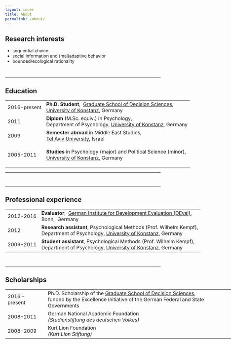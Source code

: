 ```yaml
---
layout: inner
title: About
permalink: /about/
---
```


## Research interests
- sequential choice
- social information and (mal)adaptive behavior
- bounded/ecological rationality

<br>
<hr>

## Education

<table border="0" cellpadding="2" cellspacing="2" style="width:750px">
	<tbody>
		<tr>
			<td>2016-present</td>
			<td><strong>Ph.D. Student</strong>,&nbsp; <a href="https://www.gsds.uni-konstanz.de/">Graduate School of Decision Sciences</a>,<br />
			<a href="https://www.uni-konstanz.de/">University of Konstanz</a>, Germany</td>
		</tr>
		<tr>
			<td>2011</td>
			<td><strong>Diplom </strong>(M.Sc. equiv.) in Psychology,<br />
			Department of Psychology, <a href="https://www.uni-konstanz.de/">University of Konstanz</a>, Germany</td>
		</tr>
		<tr>
			<td>2009</td>
			<td><strong>Semester abroad</strong> in Middle East Studies,<br />
			<a href="https://english.tau.ac.il/">Tel Aviv University</a>, Israel</td>
		</tr>
		<tr>
			<td>2005-2011</td>
			<td>
			<p><strong>Studies </strong>in Psychology (major) and Political Science (minor),<br />
			<a href="https://www.uni-konstanz.de/">University of Konstanz</a>, Germany</p>
			</td>
		</tr>
	</tbody>
</table>

<hr />

<br>
<hr>

## Professional experience

<table border="0" cellpadding="2" cellspacing="2" style="width:750px">
	<tbody>
		<tr>
			<td>2012-2016</td>
			<td><strong>Evaluator</strong>,&nbsp; <a href="https://www.deval.org/en/">German Institute for Development Evaluation (DEval)</a>,<br />
			Bonn,&nbsp; Germany</td>
		</tr>
		<tr>
			<td>2012</td>
			<td><strong>Research assistant</strong>,&nbsp;Psychological Methods (Prof. Wilhelm Kempf),<br />
			Department of Psychology, <a href="https://www.uni-konstanz.de/">University of Konstanz</a>, Germany</td>
		</tr>
		<tr>
			<td>2009-2011</td>
			<td><strong>Student assistant</strong>,&nbsp;Psychological Methods (Prof. Wilhelm Kempf),<br />
			Department of Psychology, <a href="https://www.uni-konstanz.de/">University of Konstanz</a>, Germany</td>
		</tr>
	</tbody>
</table>

<br>
<hr />




## Scholarships

<table border="0" cellpadding="2" cellspacing="2" style="width:750px">
	<tbody>
		<tr>
			<td>2016 – present</td>
			<td>Ph.D. Scholarship of the <a href="https://www.gsds.uni-konstanz.de/">Graduate School of Decision Sciences</a>,<br />
			funded by the Excellence Initiative of the German Federal and State Governments</td>
		</tr>
		<tr>
			<td>2008-2011</td>
			<td>German National Academic Foundation<br />
			<em>(Studienstiftung des deutschen Volkes)</em></td>
		</tr>
		<tr>
			<td>2008-2009</td>
			<td>Kurt Lion Foundation<br />
			<em>(Kurt Lion Stiftung)</em></td>
		</tr>
	</tbody>
</table>

